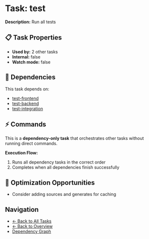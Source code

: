 # Task: test

**Description:** Run all tests

## 📋 Task Properties

- **Used by:** 2 other tasks
- **Internal:** false
- **Watch mode:** false

## 🔗 Dependencies

This task depends on:

- [test-frontend](test-frontend.md)
- [test-backend](test-backend.md)
- [test-integration](test-integration.md)

## ⚡ Commands

This is a **dependency-only task** that orchestrates other tasks without running direct commands.

**Execution Flow:**
1. Runs all dependency tasks in the correct order
2. Completes when all dependencies finish successfully

## 🚀 Optimization Opportunities

- Consider adding sources and generates for caching

## Navigation

- [← Back to All Tasks](../summaries/all-tasks.md)
- [← Back to Overview](../README.md)
- [Dependency Graph](dependency-graph.md)
